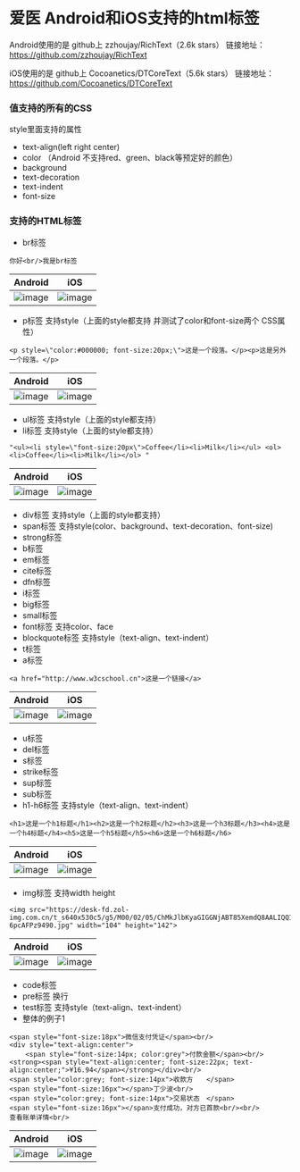 # 爱医 Android和iOS支持的html标签

Android使用的是 github上 zzhoujay/RichText（2.6k stars）
链接地址：https://github.com/zzhoujay/RichText

iOS使用的是 github上 Cocoanetics/DTCoreText（5.6k stars）
链接地址：https://github.com/Cocoanetics/DTCoreText

### 值支持的所有的CSS
style里面支持的属性
- text-align(left right center)
- color （Android 不支持red、green、black等预定好的颜色）
- background
- text-decoration
- text-indent
- font-size

### 支持的HTML标签

- br标签

```
你好<br/>我是br标签
```

Android | iOS
---|---
![image](https://github.com/Wisdozzh/markdown-images/blob/master/Html%20parser/Android/br.jpg)  | ![image](https://github.com/Wisdozzh/markdown-images/blob/master/Html%20parser/iOS/br.png) 

- p标签 支持style（上面的style都支持 并测试了color和font-size两个 CSS属性）
```
<p style=\"color:#000000; font-size:20px;\">这是一个段落。</p><p>这是另外一个段落。</p>
```

Android | iOS
---|---
![image](https://github.com/Wisdozzh/markdown-images/blob/master/Html%20parser/Android/p.jpg)  | ![image](https://github.com/Wisdozzh/markdown-images/blob/master/Html%20parser/iOS/p.png) 

- ul标签 支持style（上面的style都支持）
- li标签 支持style（上面的style都支持）

```
"<ul><li style=\"font-size:20px\">Coffee</li><li>Milk</li></ul> <ol><li>Coffee</li><li>Milk</li></ol> "
```

Android | iOS
---|---
![image](https://github.com/Wisdozzh/markdown-images/blob/master/Html%20parser/Android/ul_ol_li.jpg)  | ![image](https://github.com/Wisdozzh/markdown-images/blob/master/Html%20parser/iOS/ul_ol_li.png) 

- div标签 支持style（上面的style都支持）
- span标签 支持style(color、background、text-decoration、font-size)
- strong标签
- b标签
- em标签
- cite标签
- dfn标签
- i标签
- big标签
- small标签
- font标签 支持color、face
- blockquote标签 支持style（text-align、text-indent）
- t标签
- a标签
```
<a href="http://www.w3cschool.cn">这是一个链接</a>
```

Android | iOS
---|---
![image](https://github.com/Wisdozzh/markdown-images/blob/master/Html%20parser/Android/a.jpg)  | ![image](https://github.com/Wisdozzh/markdown-images/blob/master/Html%20parser/iOS/a.png) 

- u标签
- del标签
- s标签
- strike标签
- sup标签
- sub标签
- h1-h6标签 支持style（text-align、text-indent）
```
<h1>这是一个h1标题</h1><h2>这是一个h2标题</h2><h3>这是一个h3标题</h3><h4>这是一个h4标题</h4><h5>这是一个h5标题</h5><h6>这是一个h6标题</h6>
```

Android | iOS
---|---
![image](https://github.com/Wisdozzh/markdown-images/blob/master/Html%20parser/Android/h1_h6.jpg)  | ![image](https://github.com/Wisdozzh/markdown-images/blob/master/Html%20parser/iOS/h1_h6.png) 

- img标签 支持width height
```
<img src="https://desk-fd.zol-img.com.cn/t_s640x530c5/g5/M00/02/05/ChMkJlbKyaGIGGNjABT85XemdQ8AALIQQI-6pcAFPz9490.jpg" width="104" height="142">
```

Android | iOS
---|---
![image](https://github.com/Wisdozzh/markdown-images/blob/master/Html%20parser/Android/img.jpg)  | ![image](https://github.com/Wisdozzh/markdown-images/blob/master/Html%20parser/iOS/img.png) 

- code标签
- pre标签 换行
- test标签 支持style（text-align、text-indent）
- 整体的例子1

```
<span style="font-size:18px">微信支付凭证</span><br/>
<div style="text-align:center">
    <span style="font-size:14px; color:grey">付款金额</span><br/>
<strong><span style="text-align:center; font-size:22px; text-align:center;">¥16.94</span></strong></div><br/>
<span style="color:grey; font-size:14px">收款方　　</span> 
<span style="font-size:16px"></span>丁少波<br/>
<span style="color:grey; font-size:14px">交易状态　</span> 
<span style="font-size:16px"></span>支付成功，对方已首款<br/><br/>
查看账单详情<br/>
```
Android | iOS
---|---
![image](https://github.com/Wisdozzh/markdown-images/blob/master/Html%20parser/Android/demo1.jpg) | ![image](https://github.com/Wisdozzh/markdown-images/blob/master/Html%20parser/iOS/demo1.png)




